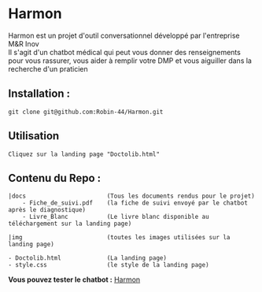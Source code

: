 # Harmon

Harmon est un projet d'outil conversationnel développé par l'entreprise M&R Inov <br>
Il s'agit d'un chatbot médical qui peut vous donner des renseignements pour vous rassurer, vous aider à remplir votre DMP et vous aiguiller dans la recherche d'un praticien

## Installation :

``` git clone git@github.com:Robin-44/Harmon.git ```

## Utilisation

``` Cliquez sur la landing page "Doctolib.html" ```

## Contenu du Repo :

```
|docs                       (Tous les documents rendus pour le projet)
    - Fiche_de_suivi.pdf    (la fiche de suivi envoyé par le chatbot après le diagnostique)
    - Livre_Blanc           (Le livre blanc disponible au téléchargement sur la landing page)

|img                        (toutes les images utilisées sur la landing page)

- Doctolib.html             (La landing page)
- style.css                 (le style de la landing page)
```

**Vous pouvez tester le chatbot :** [Harmon](https://fxo.io/m/fishes-responsive-2963)